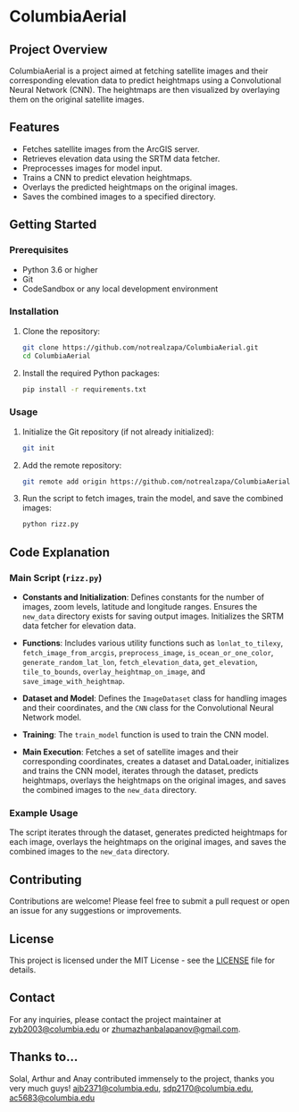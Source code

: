 # ColumbiaAerial

## Project Overview

ColumbiaAerial is a project aimed at fetching satellite images and their corresponding elevation data to predict heightmaps using a Convolutional Neural Network (CNN). The heightmaps are then visualized by overlaying them on the original satellite images.

## Features

- Fetches satellite images from the ArcGIS server.
- Retrieves elevation data using the SRTM data fetcher.
- Preprocesses images for model input.
- Trains a CNN to predict elevation heightmaps.
- Overlays the predicted heightmaps on the original images.
- Saves the combined images to a specified directory.

## Getting Started

### Prerequisites

- Python 3.6 or higher
- Git
- CodeSandbox or any local development environment

### Installation

1. Clone the repository:

    ```bash
    git clone https://github.com/notrealzapa/ColumbiaAerial.git
    cd ColumbiaAerial
    ```

2. Install the required Python packages:

    ```bash
    pip install -r requirements.txt
    ```

### Usage

1. Initialize the Git repository (if not already initialized):

    ```bash
    git init
    ```

2. Add the remote repository:

    ```bash
    git remote add origin https://github.com/notrealzapa/ColumbiaAerial.git
    ```

3. Run the script to fetch images, train the model, and save the combined images:

    ```bash
    python rizz.py
    ```

## Code Explanation

### Main Script (`rizz.py`)

- **Constants and Initialization**: Defines constants for the number of images, zoom levels, latitude and longitude ranges. Ensures the `new_data` directory exists for saving output images. Initializes the SRTM data fetcher for elevation data.

- **Functions**: Includes various utility functions such as `lonlat_to_tilexy`, `fetch_image_from_arcgis`, `preprocess_image`, `is_ocean_or_one_color`, `generate_random_lat_lon`, `fetch_elevation_data`, `get_elevation`, `tile_to_bounds`, `overlay_heightmap_on_image`, and `save_image_with_heightmap`.

- **Dataset and Model**: Defines the `ImageDataset` class for handling images and their coordinates, and the `CNN` class for the Convolutional Neural Network model.

- **Training**: The `train_model` function is used to train the CNN model.

- **Main Execution**: Fetches a set of satellite images and their corresponding coordinates, creates a dataset and DataLoader, initializes and trains the CNN model, iterates through the dataset, predicts heightmaps, overlays the heightmaps on the original images, and saves the combined images to the `new_data` directory.

### Example Usage

The script iterates through the dataset, generates predicted heightmaps for each image, overlays the heightmaps on the original images, and saves the combined images to the `new_data` directory.

## Contributing

Contributions are welcome! Please feel free to submit a pull request or open an issue for any suggestions or improvements.

## License

This project is licensed under the MIT License - see the [LICENSE](LICENSE) file for details.

## Contact

For any inquiries, please contact the project maintainer at zyb2003@columbia.edu or zhumazhanbalapanov@gmail.com. 

## Thanks to...

Solal, Arthur and Anay contributed immensely to the project, thanks you very much guys! ajb2371@columbia.edu, sdp2170@columbia.edu, ac5683@columbia.edu
